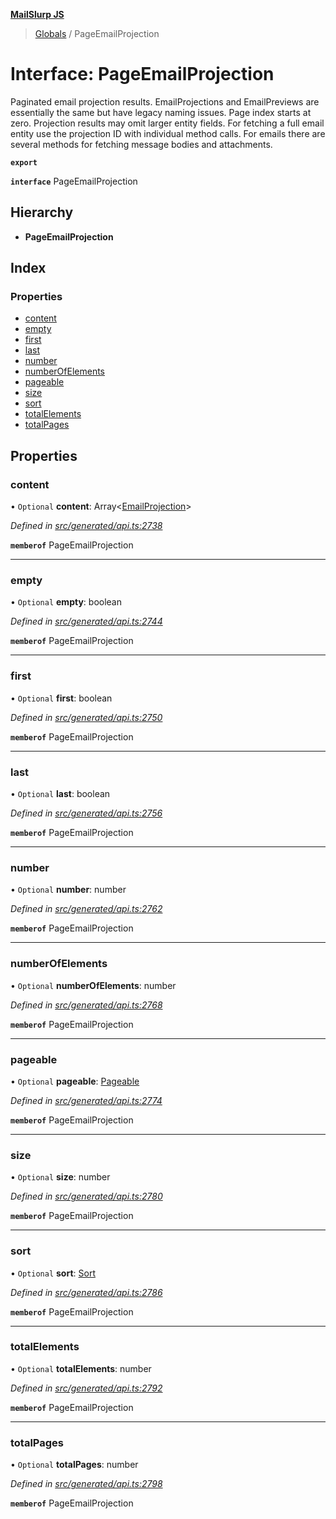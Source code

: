 **[MailSlurp JS](../README.md)**

> [Globals](../README.md) / PageEmailProjection

# Interface: PageEmailProjection

Paginated email projection results. EmailProjections and EmailPreviews are essentially the same but have legacy naming issues. Page index starts at zero. Projection results may omit larger entity fields. For fetching a full email entity use the projection ID with individual method calls. For emails there are several methods for fetching message bodies and attachments.

**`export`** 

**`interface`** PageEmailProjection

## Hierarchy

* **PageEmailProjection**

## Index

### Properties

* [content](pageemailprojection.md#content)
* [empty](pageemailprojection.md#empty)
* [first](pageemailprojection.md#first)
* [last](pageemailprojection.md#last)
* [number](pageemailprojection.md#number)
* [numberOfElements](pageemailprojection.md#numberofelements)
* [pageable](pageemailprojection.md#pageable)
* [size](pageemailprojection.md#size)
* [sort](pageemailprojection.md#sort)
* [totalElements](pageemailprojection.md#totalelements)
* [totalPages](pageemailprojection.md#totalpages)

## Properties

### content

• `Optional` **content**: Array\<[EmailProjection](emailprojection.md)>

*Defined in [src/generated/api.ts:2738](https://github.com/mailslurp/mailslurp-client/blob/c83a162/src/generated/api.ts#L2738)*

**`memberof`** PageEmailProjection

___

### empty

• `Optional` **empty**: boolean

*Defined in [src/generated/api.ts:2744](https://github.com/mailslurp/mailslurp-client/blob/c83a162/src/generated/api.ts#L2744)*

**`memberof`** PageEmailProjection

___

### first

• `Optional` **first**: boolean

*Defined in [src/generated/api.ts:2750](https://github.com/mailslurp/mailslurp-client/blob/c83a162/src/generated/api.ts#L2750)*

**`memberof`** PageEmailProjection

___

### last

• `Optional` **last**: boolean

*Defined in [src/generated/api.ts:2756](https://github.com/mailslurp/mailslurp-client/blob/c83a162/src/generated/api.ts#L2756)*

**`memberof`** PageEmailProjection

___

### number

• `Optional` **number**: number

*Defined in [src/generated/api.ts:2762](https://github.com/mailslurp/mailslurp-client/blob/c83a162/src/generated/api.ts#L2762)*

**`memberof`** PageEmailProjection

___

### numberOfElements

• `Optional` **numberOfElements**: number

*Defined in [src/generated/api.ts:2768](https://github.com/mailslurp/mailslurp-client/blob/c83a162/src/generated/api.ts#L2768)*

**`memberof`** PageEmailProjection

___

### pageable

• `Optional` **pageable**: [Pageable](pageable.md)

*Defined in [src/generated/api.ts:2774](https://github.com/mailslurp/mailslurp-client/blob/c83a162/src/generated/api.ts#L2774)*

**`memberof`** PageEmailProjection

___

### size

• `Optional` **size**: number

*Defined in [src/generated/api.ts:2780](https://github.com/mailslurp/mailslurp-client/blob/c83a162/src/generated/api.ts#L2780)*

**`memberof`** PageEmailProjection

___

### sort

• `Optional` **sort**: [Sort](sort.md)

*Defined in [src/generated/api.ts:2786](https://github.com/mailslurp/mailslurp-client/blob/c83a162/src/generated/api.ts#L2786)*

**`memberof`** PageEmailProjection

___

### totalElements

• `Optional` **totalElements**: number

*Defined in [src/generated/api.ts:2792](https://github.com/mailslurp/mailslurp-client/blob/c83a162/src/generated/api.ts#L2792)*

**`memberof`** PageEmailProjection

___

### totalPages

• `Optional` **totalPages**: number

*Defined in [src/generated/api.ts:2798](https://github.com/mailslurp/mailslurp-client/blob/c83a162/src/generated/api.ts#L2798)*

**`memberof`** PageEmailProjection
